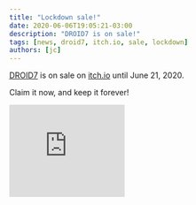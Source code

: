 ```yaml
---
title: "Lockdown sale!"
date: 2020-06-06T19:05:21-03:00
description: "DROID7 is on sale!"
tags: [news, droid7, itch.io, sale, lockdown]
authors: [jc]
---
```


[DROID7](/tags/droid7) is on sale on [itch.io](/tags/itch.io) until June 21, 2020.

Claim it now, and keep it forever!

<iframe src="https://itch.io/embed/570980?linkback=true&amp;bg_color=16171a&amp;fg_color=fafdff&amp;link_color=ff8426&amp;border_color=16171a" width="208" height="167" frameborder="0"><a href="https://juancolacelli.itch.io/droid7">DROID7 by JC</a></iframe>
